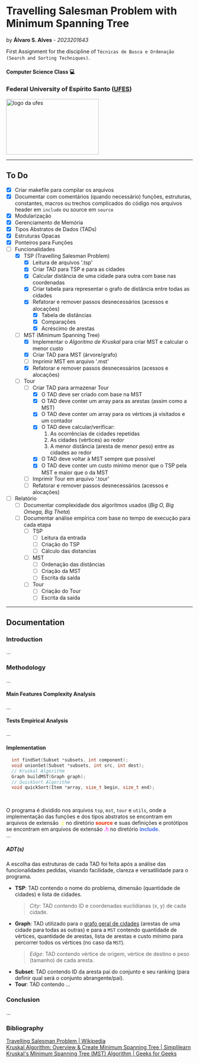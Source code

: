 
# Travelling Salesman Problem with Minimum Spanning Tree

by **Álvaro S. Alves** - _2023201643_

First Assignment for the discipline of ```Técnicas de Busca e Ordenação (Search and Sorting Techniques)```.

#### Computer Science Class :computer:


### Federal University of Espírito Santo ([UFES](https://ufes.br))

<img src="https://www.ufes.br/sites/all/themes/padrao_ufes/images/marca_ufes.png" alt="logo da ufes" height="150px" width="250px">   

---

## To Do
- [x] Criar makefile para compilar os arquivos
- [x] Documentar com comentários (quando necessário) funções, estruturas, constantes, macros ou trechos complicados do código nos arquivos header em `include` ou source em `source`
- [x] Modularização
- [x] Gerenciamento de Memória
- [x] Tipos Abstratos de Dados (TADs)
- [x] Estruturas Opacas
- [x] Ponteiros para Funções
- [ ] Funcionalidades
  - [x] TSP (Travelling Salesman Problem)
    - [x] Leitura de arquivos '.tsp'
    - [x] Criar TAD para TSP e para as cidades
    - [x] Calcular distância de uma cidade para outra com base nas coordenadas
    - [x] Criar tabela para representar o grafo de distância entre todas as cidades
    - [x] Refatorar e remover passos desnecessários (acessos e alocações)
      - [x] Tabela de distâncias
      - [x] Comparações
      - [x] Acréscimo de arestas
  - [ ] MST (Minimum Spanning Tree)
    - [x] Implementar o _Algoritmo de Kruskal_ para criar MST e calcular o menor custo
    - [X] Criar TAD para MST (árvore/grafo)
    - [ ] Imprimir MST em arquivo '.mst'
    - [x] Refatorar e remover passos desnecessários (acessos e alocações)
  - [ ] Tour
    - [ ] Criar TAD para armazenar Tour
      - [x] O TAD deve ser criado com base na MST
      - [x] O TAD deve conter um array para as arestas (assim como a MST)
      - [x] O TAD deve conter um array para os vértices já visitados e um contador
      - [x] O TAD deve calcular/verificar:
        1. As ocorrências de cidades repetidas
        1. As cidades (vértices) ao redor
        1. A menor distância (aresta de menor peso) entre as cidades ao redor
      - [x] O TAD deve voltar à MST sempre que possível
      - [x] O TAD deve conter um custo mínimo menor que o TSP pela MST e maior que o da MST
    - [ ] Imprimir Tour em arquivo '.tour'
    - [ ] Refatorar e remover passos desnecessários (acessos e alocações)
- [ ] Relatório
  - [ ] Documentar complexidade dos algoritmos usados (_Big O, Big Omega, Big Theta_)
  - [ ] Documentar análise empírica com base no tempo de execução para cada etapa
    - [ ] TSP
      - [ ] Leitura da entrada
      - [ ] Criação do TSP
      - [ ] Cálculo das distancias
    - [ ] MST
      - [ ] Ordenação das distâncias
      - [ ] Criação da MST
      - [ ] Escrita da saída
    - [ ] Tour
      - [ ] Criação do Tour
      - [ ] Escrita da saída

___

## Documentation

### Introduction
...

### Methodology
...

#### Main Features Complexity Analysis
...

#### Tests Empirical Analysis
...

#### Implementation
```c
  int findSet(Subset *subsets, int component);
  void unionSet(Subset *subsets, int src, int dest);
  // Kruskal Algorithm
  Graph buildMST(Graph graph);
  // QuickSort Algorithm
  void quickSort(Item *array, size_t begin, size_t end);
```
<br>

O programa é dividido nos arquivos `tsp`, `mst`, `tour` e `utils`, onde a implementação das funções e dos tipos abstratos se encontram em arquivos de extensão <span style="color:#ffff00">_.c_</span> no diretório <span style="color:#f02c00">**source**</span> e suas definições e protótipos se encontram em arquivos de extensão <span style="color:#ff00ff">_.h_</span> no diretório <span style="color:#426cf5">**include**</span>.  
...

##### ADT(s)
A escolha das estruturas de cada TAD foi feita após a análise das funcionalidades pedidas, visando facilidade, clareza e versatilidade para o programa.

* **TSP**: TAD contendo o nome do problema, dimensão (quantidade de cidades) e lista de cidades.
  > _City_: TAD contendo ID e coordenadas euclidianas (x, y) de cada cidade.
* **Graph**: TAD utilizado para o <u>grafo geral de cidades</u> (arestas de uma cidade para todas as outras) e para a `MST` contendo quantidade de vértices, quantidade de arestas, lista de arestas e custo mínimo para percorrer todos os vértices (no caso da `MST`).
  > _Edge_: TAD contendo vértice de origem, vértice de destino e peso (tamanho) de cada aresta.
* **Subset**: TAD contendo ID da aresta pai do conjunto e seu ranking (para definir qual será o conjunto abrangente/pai).
* **Tour**: TAD contendo ...

### Conclusion
...

### Bibliography
[Travelling Salesman Problem | Wikipedia](https://en.wikipedia.org/wiki/Travelling_salesman_problem)  
[Kruskal Algorithm: Overview & Create Minimum Spanning Tree | Simplilearn](https://www.simplilearn.com/tutorials/data-structure-tutorial/kruskal-algorithm)  
[Kruskal's Minimum Spanning Tree (MST) Algorithm | Geeks for Geeks](https://www.geeksforgeeks.org/kruskals-minimum-spanning-tree-algorithm-greedy-algo-2/)  
